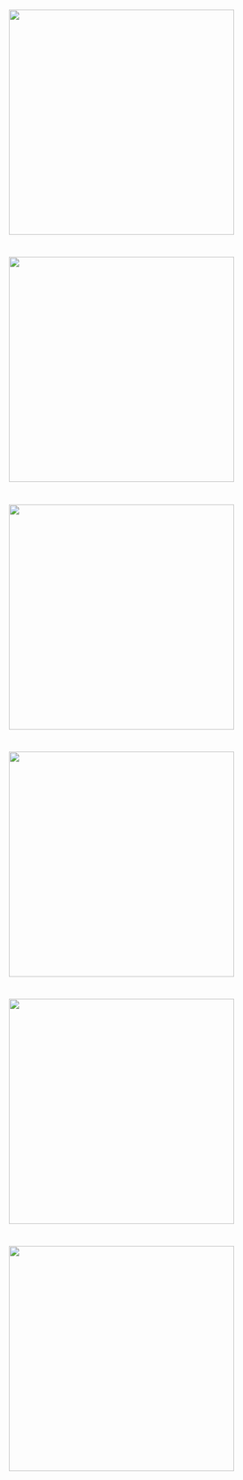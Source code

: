 <h1></h1>
<div align="center">
  <img width="400" src="https://github.com/user-attachments/assets/977548e2-f35b-43b6-907e-e969935a1046">
</div>
<h1></h1>
<div align="center">
<img width="400" src="https://github.com/user-attachments/assets/896cf030-a355-45fe-994a-a9e2b9014047">
</div>
<h1></h1>
<div align="center">
<img width="400" src="https://github.com/user-attachments/assets/be44b2fe-6658-4b25-b20f-aaba4b3719a0">
</div>
<h1></h1>
<div align="center">
<img align="center" width="400" src="https://github.com/user-attachments/assets/7e9cac4b-482d-46b2-b8b0-8a0004d858db">
</div>
<h1></h1>
<div align="center">
<img align="center" width="400" src="https://github.com/user-attachments/assets/9927b811-160b-41ec-bbe4-8ecac837e533">
</div>
<h1></h1>
<div align="center">
<img align="center" width="400" src="https://github.com/user-attachments/assets/13d7e860-6c9e-4d7a-98b5-d97ed0b367a1">
</div>
<h1></h1>
<div align="center">
<img align="center" width="400" src="https://github.com/user-attachments/assets/c4c9b768-9c8e-4f61-a5a4-3a77b5253c94>
</div>














